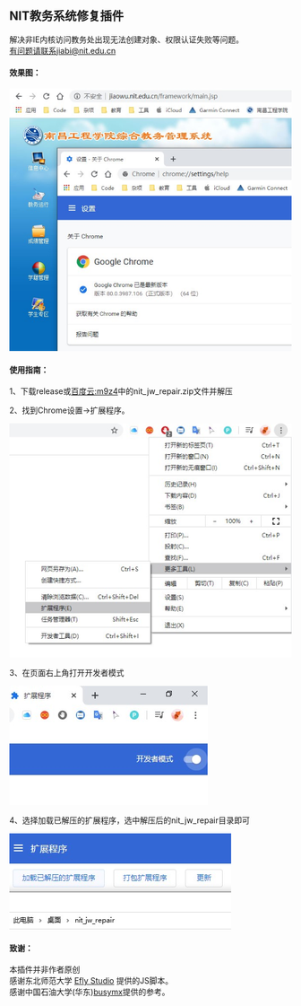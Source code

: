 ## NIT教务系统修复插件

解决非IE内核访问教务处出现无法创建对象、权限认证失败等问题。  
有问题请联系jiabi@nit.edu.cn

#### 效果图：

![](img/demo.jpg)


#### 使用指南：

1、下载release或[百度云:m9z4]()中的nit_jw_repair.zip文件并解压

2、找到Chrome设置->扩展程序。

![](img/step1.jpg)

3、在页面右上角打开开发者模式

![](img/step2.jpg)

4、选择加载已解压的扩展程序，选中解压后的nit_jw_repair目录即可

![](img/step3.jpg)

#### 致谢：

本插件并非作者原创  
感谢东北师范大学 [Efly Studio](https://github.com/EflyStudio/nenu-jwc-repair) 提供的JS脚本。  
感谢中国石油大学(华东)[busymx](https://github.com/busymx/upc-jwxt-repair)提供的参考。
